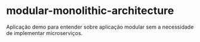 # modular-monolithic-architecture
Aplicação demo para entender sobre aplicação modular sem a necessidade de implementar microserviços. 
